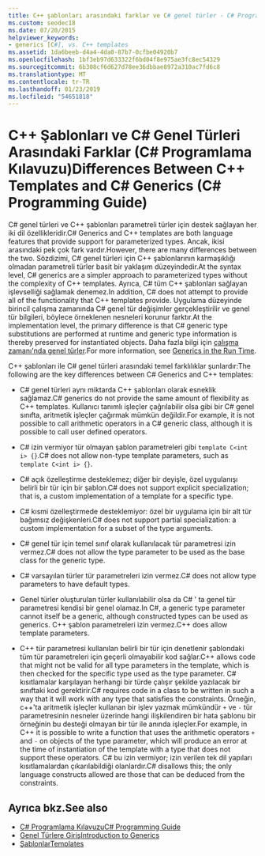 ```yaml
---
title: C++ şablonları arasındaki farklar ve C# genel türler - C# Programlama Kılavuzu
ms.custom: seodec18
ms.date: 07/20/2015
helpviewer_keywords:
- generics [C#], vs. C++ templates
ms.assetid: 1da6beeb-d4a4-4da0-87b7-0cfbe04920b7
ms.openlocfilehash: 1bf3eb97d633322f6bd04f8e975ae3fc8ec54329
ms.sourcegitcommit: 6b308cf6d627d78ee36dbbae8972a310ac7fd6c8
ms.translationtype: MT
ms.contentlocale: tr-TR
ms.lasthandoff: 01/23/2019
ms.locfileid: "54651818"
---
```

# <a name="differences-between-c-templates-and-c-generics-c-programming-guide"></a><span data-ttu-id="69618-102">C++ Şablonları ve C# Genel Türleri Arasındaki Farklar (C# Programlama Kılavuzu)</span><span class="sxs-lookup"><span data-stu-id="69618-102">Differences Between C++ Templates and C# Generics (C# Programming Guide)</span></span>
<span data-ttu-id="69618-103">C# genel türleri ve C++ şablonları parametreli türler için destek sağlayan her iki dil özellikleridir.</span><span class="sxs-lookup"><span data-stu-id="69618-103">C# Generics and C++ templates are both language features that provide support for parameterized types.</span></span> <span data-ttu-id="69618-104">Ancak, ikisi arasındaki pek çok fark vardır.</span><span class="sxs-lookup"><span data-stu-id="69618-104">However, there are many differences between the two.</span></span> <span data-ttu-id="69618-105">Sözdizimi, C# genel türleri için C++ şablonlarının karmaşıklığı olmadan parametreli türler basit bir yaklaşım düzeyindedir.</span><span class="sxs-lookup"><span data-stu-id="69618-105">At the syntax level, C# generics are a simpler approach to parameterized types without the complexity of C++ templates.</span></span> <span data-ttu-id="69618-106">Ayrıca, C# tüm C++ şablonları sağlayan işlevselliği sağlamak denemez.</span><span class="sxs-lookup"><span data-stu-id="69618-106">In addition, C# does not attempt to provide all of the functionality that C++ templates provide.</span></span> <span data-ttu-id="69618-107">Uygulama düzeyinde birincil çalışma zamanında C# genel tür değişimler gerçekleştirilir ve genel tür bilgileri, böylece örneklenen nesneleri korunur farktır.</span><span class="sxs-lookup"><span data-stu-id="69618-107">At the implementation level, the primary difference is that C# generic type substitutions are performed at runtime and generic type information is thereby preserved for instantiated objects.</span></span> <span data-ttu-id="69618-108">Daha fazla bilgi için [çalışma zamanı'nda genel türler](../../../csharp/programming-guide/generics/generics-in-the-run-time.md).</span><span class="sxs-lookup"><span data-stu-id="69618-108">For more information, see [Generics in the Run Time](../../../csharp/programming-guide/generics/generics-in-the-run-time.md).</span></span>  
  
 <span data-ttu-id="69618-109">C++ şablonları ile C# genel türleri arasındaki temel farklılıklar şunlardır:</span><span class="sxs-lookup"><span data-stu-id="69618-109">The following are the key differences between C# Generics and C++ templates:</span></span>  
  
-   <span data-ttu-id="69618-110">C# genel türleri aynı miktarda C++ şablonları olarak esneklik sağlamaz.</span><span class="sxs-lookup"><span data-stu-id="69618-110">C# generics do not provide the same amount of flexibility as C++ templates.</span></span> <span data-ttu-id="69618-111">Kullanıcı tanımlı işleçler çağrılabilir olsa gibi bir C# genel sınıfta, aritmetik işleçler çağırmak mümkün değildir.</span><span class="sxs-lookup"><span data-stu-id="69618-111">For example, it is not possible to call arithmetic operators in a C# generic class, although it is possible to call user defined operators.</span></span>  
  
-   <span data-ttu-id="69618-112">C# izin vermiyor tür olmayan şablon parametreleri gibi `template C<int i> {}`.</span><span class="sxs-lookup"><span data-stu-id="69618-112">C# does not allow non-type template parameters, such as `template C<int i> {}`.</span></span>  
  
-   <span data-ttu-id="69618-113">C# açık özelleştirme desteklemez; diğer bir deyişle, özel uygulanışı belirli bir tür için bir şablon.</span><span class="sxs-lookup"><span data-stu-id="69618-113">C# does not support explicit specialization; that is, a custom implementation of a template for a specific type.</span></span>  
  
-   <span data-ttu-id="69618-114">C# kısmi özelleştirmede desteklemiyor: özel bir uygulama için bir alt tür bağımsız değişkenleri.</span><span class="sxs-lookup"><span data-stu-id="69618-114">C# does not support partial specialization: a custom implementation for a subset of the type arguments.</span></span>  
  
-   <span data-ttu-id="69618-115">C# genel tür için temel sınıf olarak kullanılacak tür parametresi izin vermez.</span><span class="sxs-lookup"><span data-stu-id="69618-115">C# does not allow the type parameter to be used as the base class for the generic type.</span></span>  
  
-   <span data-ttu-id="69618-116">C# varsayılan türler tür parametreleri izin vermez.</span><span class="sxs-lookup"><span data-stu-id="69618-116">C# does not allow type parameters to have default types.</span></span>  
  
-   <span data-ttu-id="69618-117">Genel türler oluşturulan türler kullanılabilir olsa da C# ' ta genel tür parametresi kendisi bir genel olamaz.</span><span class="sxs-lookup"><span data-stu-id="69618-117">In C#, a generic type parameter cannot itself be a generic, although constructed types can be used as generics.</span></span> <span data-ttu-id="69618-118">C++ şablon parametreleri izin vermez.</span><span class="sxs-lookup"><span data-stu-id="69618-118">C++ does allow template parameters.</span></span>  
  
-   <span data-ttu-id="69618-119">C++ tür parametresi kullanılan belirli bir tür için denetlenir şablondaki tüm tür parametreleri için geçerli olmayabilir kod sağlar.</span><span class="sxs-lookup"><span data-stu-id="69618-119">C++ allows code that might not be valid for all type parameters in the template, which is then checked for the specific type used as the type parameter.</span></span> <span data-ttu-id="69618-120">C# kısıtlamalar karşılayan herhangi bir türde çalışır şekilde yazılacak bir sınıftaki kod gerektirir.</span><span class="sxs-lookup"><span data-stu-id="69618-120">C# requires code in a class to be written in such a way that it will work with any type that satisfies the constraints.</span></span> <span data-ttu-id="69618-121">Örneğin, c++'ta aritmetik işleçler kullanan bir işlev yazmak mümkündür `+` ve `-` tür parametresinin nesneler üzerinde hangi ilişkilendiren bir hata şablonu bir örneğinin bu desteği olmayan bir tür ile anında işleçler.</span><span class="sxs-lookup"><span data-stu-id="69618-121">For example, in C++ it is possible to write a function that uses the arithmetic operators `+` and `-` on objects of the type parameter, which will produce an error at the time of instantiation of the template with a type that does not support these operators.</span></span> <span data-ttu-id="69618-122">C# bu izin vermiyor; izin verilen tek dil yapıları kısıtlamalardan çıkarılabildiği olanlardır.</span><span class="sxs-lookup"><span data-stu-id="69618-122">C# disallows this; the only language constructs allowed are those that can be deduced from the constraints.</span></span>  
  
## <a name="see-also"></a><span data-ttu-id="69618-123">Ayrıca bkz.</span><span class="sxs-lookup"><span data-stu-id="69618-123">See also</span></span>

- [<span data-ttu-id="69618-124">C# Programlama Kılavuzu</span><span class="sxs-lookup"><span data-stu-id="69618-124">C# Programming Guide</span></span>](../../../csharp/programming-guide/index.md)
- [<span data-ttu-id="69618-125">Genel Türlere Giriş</span><span class="sxs-lookup"><span data-stu-id="69618-125">Introduction to Generics</span></span>](../../../csharp/programming-guide/generics/introduction-to-generics.md)
- [<span data-ttu-id="69618-126">Şablonlar</span><span class="sxs-lookup"><span data-stu-id="69618-126">Templates</span></span>](/cpp/cpp/templates-cpp)
